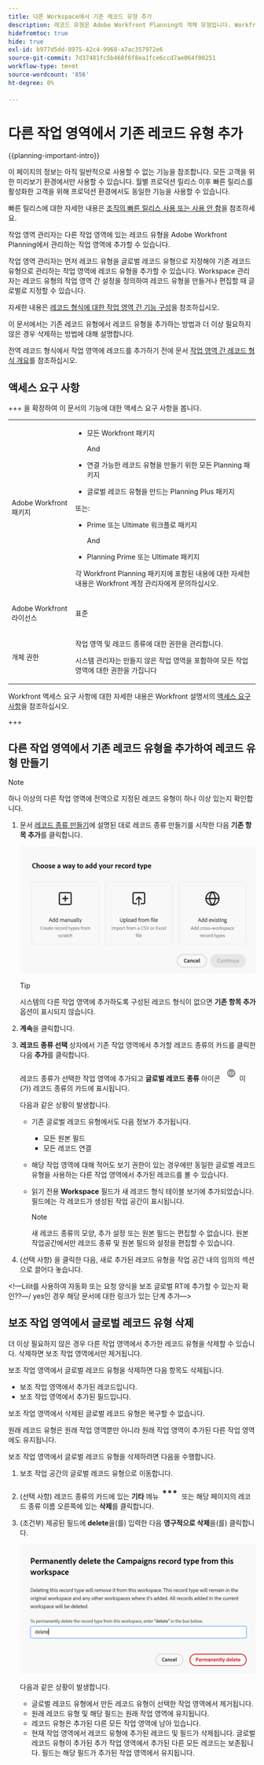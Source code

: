 ```yaml
---
title: 다른 Workspace에서 기존 레코드 유형 추가
description: 레코드 유형은 Adobe Workfront Planning의 객체 유형입니다. Workfront Planning에서 다른 작업 영역에서 생성된 기존 레코드 유형을 추가할 수 있습니다.
hidefromtoc: true
hide: true
exl-id: b977d5dd-8975-42c4-9968-a7ac357972e6
source-git-commit: 7d37481fc5b468f6f8ea1fce6ccd7ae064f00251
workflow-type: tm+mt
source-wordcount: '856'
ht-degree: 0%

---
```


<!-- add these to the metadata, when making this public: 

feature: Workfront Planning
role: User, Admin
author: Alina
recommendations: noDisplay, noCatalog
-->

# 다른 작업 영역에서 기존 레코드 유형 추가

{{planning-important-intro}}

<span class="preview">이 페이지의 정보는 아직 일반적으로 사용할 수 없는 기능을 참조합니다. 모든 고객을 위한 미리보기 환경에서만 사용할 수 있습니다. 월별 프로덕션 릴리스 이후 빠른 릴리스를 활성화한 고객을 위해 프로덕션 환경에서도 동일한 기능을 사용할 수 있습니다. </span>

<span class="preview">빠른 릴리스에 대한 자세한 내용은 [조직의 빠른 릴리스 사용 또는 사용 안 함](/help/quicksilver/administration-and-setup/set-up-workfront/configure-system-defaults/enable-fast-release-process.md)을 참조하세요. </span>

작업 영역 관리자는 다른 작업 영역에 있는 레코드 유형을 Adobe Workfront Planning에서 관리하는 작업 영역에 추가할 수 있습니다.

작업 영역 관리자는 먼저 레코드 유형을 글로벌 레코드 유형으로 지정해야 기존 레코드 유형으로 관리하는 작업 영역에 레코드 유형을 추가할 수 있습니다. Workspace 관리자는 레코드 유형의 작업 영역 간 설정을 정의하여 레코드 유형을 만들거나 편집할 때 글로벌로 지정할 수 있습니다.

자세한 내용은 [레코드 형식에 대한 작업 영역 간 기능 구성](/help/quicksilver/planning/architecture/configure-record-type-cross-workspace-capabilities.md)을 참조하십시오.

이 문서에서는 기존 레코드 유형에서 레코드 유형을 추가하는 방법과 더 이상 필요하지 않은 경우 삭제하는 방법에 대해 설명합니다.

전역 레코드 형식에서 작업 영역에 레코드를 추가하기 전에 문서 [작업 영역 간 레코드 형식 개요](/help/quicksilver/planning/architecture/cross-workspace-record-types-overview.md)를 참조하십시오.


## 액세스 요구 사항

+++ 을 확장하여 이 문서의 기능에 대한 액세스 요구 사항을 봅니다.

<table style="table-layout:auto"> 
<col> 
</col> 
<col> 
</col> 
<tbody> 
    <tr> 
<tr>

</tr>   
<tr> 
   <td role="rowheader"><p>Adobe Workfront 패키지</p></td> 
   <td> 
<ul><li><p>모든 Workfront 패키지</p></li>
<p>And</p>
<li><p>연결 가능한 레코드 유형을 만들기 위한 모든 Planning 패키지</p></li>
<li><p>글로벌 레코드 유형을 만드는 Planning Plus 패키지</p></li>
</ul>
또는:
<ul><li><p>Prime 또는 Ultimate 워크플로 패키지</p> </li>
And
<li><p>Planning Prime 또는 Ultimate 패키지</p></li></ul>
<p>각 Workfront Planning 패키지에 포함된 내용에 대한 자세한 내용은 Workfront 계정 관리자에게 문의하십시오. </p> 
   </td>

<tr> 
   <td role="rowheader"><p>Adobe Workfront 라이선스</p></td> 
   <td><p>표준</p>
   </td> 
  </tr> 
  <tr> 
   <td role="rowheader"><p>개체 권한</p></td> 
   <td>   <p>작업 영역 및 레코드 종류</a>에 대한 권한을 관리합니다. </p>  
   <p>시스템 관리자는 만들지 않은 작업 영역을 포함하여 모든 작업 영역에 대한 권한을 가집니다</p>  </td> 
  </tr>  
</tbody> 
</table>

Workfront 액세스 요구 사항에 대한 자세한 내용은 Workfront 설명서의 [액세스 요구 사항](/help/quicksilver/administration-and-setup/add-users/access-levels-and-object-permissions/access-level-requirements-in-documentation.md)을 참조하십시오.

+++   

## 다른 작업 영역에서 기존 레코드 유형을 추가하여 레코드 유형 만들기

>[!NOTE]
>
>하나 이상의 다른 작업 영역에 전역으로 지정된 레코드 유형이 하나 이상 있는지 확인합니다.

1. 문서 [레코드 종류 만들기](/help/quicksilver/planning/architecture/create-record-types.md)에 설명된 대로 레코드 종류 만들기를 시작한 다음 **기존 항목 추가**&#x200B;를 클릭합니다. <!--check this - the option might have been renamed in the UI-->

   ![다른 작업 영역에서 추가할 수 있는 옵션과 함께 레코드 종류를 추가하는 모달](assets/add-record-type-from-existing-workspace-option-when-creating-records.png)

   >[!TIP]
   >
   >시스템의 다른 작업 영역에 추가하도록 구성된 레코드 형식이 없으면 **기존 항목 추가** 옵션이 표시되지 않습니다.

1. **계속**&#x200B;을 클릭합니다.
1. **레코드 종류 선택** 상자에서 기존 작업 영역에서 추가할 레코드 종류의 카드를 클릭한 다음 **추가**&#x200B;를 클릭합니다.

   레코드 종류가 선택한 작업 영역에 추가되고 **글로벌 레코드 종류** 아이콘 ![](assets/global-icon.png)이(가) 레코드 종류의 카드에 표시됩니다.

   다음과 같은 상황이 발생합니다.

   * 기존 글로벌 레코드 유형에서도 다음 정보가 추가됩니다.

      * 모든 원본 필드
      * 모든 레코드 연결
   * 해당 작업 영역에 대해 적어도 보기 권한이 있는 경우에만 동일한 글로벌 레코드 유형을 사용하는 다른 작업 영역에서 추가된 레코드를 볼 수 있습니다.
   * 읽기 전용 **Workspace** 필드가 새 레코드 형식 테이블 보기에 추가되었습니다. 필드에는 각 레코드가 생성된 작업 공간이 표시됩니다.

     >[!NOTE]
     >
     >새 레코드 종류의 모양, 추가 설정 또는 원본 필드는 편집할 수 없습니다. 원본 작업공간에서만 레코드 종류 및 원본 필드와 설정을 편집할 수 있습니다.

1. (선택 사항) 을 클릭한 다음, 새로 추가된 레코드 유형을 작업 공간 내의 임의의 섹션으로 끌어다 놓습니다.

<!--This will be released later with another epic: 
1. In the table view, click the **+** icon in the upper-right corner to add new fields. For information, see [Create fields](/help/quicksilver/planning/fields/create-fields.md).
1. (Optional) Click the **More** menu ![More menu](assets/more-menu.png) in the new record type's card, or to the right of the record type's name on its page, then click **Share** to share it with other users in the same workspace, or adjust their permissions to the record type.
-->

&lt;!—Lilit를 사용하여 자동화 또는 요청 양식을 보조 글로벌 RT에 추가할 수 있는지 확인??—/ yes인 경우 해당 문서에 대한 링크가 있는 단계 추가—>

## 보조 작업 영역에서 글로벌 레코드 유형 삭제

더 이상 필요하지 않은 경우 다른 작업 영역에서 추가한 레코드 유형을 삭제할 수 있습니다. 삭제하면 보조 작업 영역에서만 제거됩니다.

보조 작업 영역에서 글로벌 레코드 유형을 삭제하면 다음 항목도 삭제됩니다.

* 보조 작업 영역에서 추가된 레코드입니다.
* 보조 작업 영역에서 추가된 필드입니다.

보조 작업 영역에서 삭제된 글로벌 레코드 유형은 복구할 수 없습니다.

원래 레코드 유형은 원래 작업 영역뿐만 아니라 원래 작업 영역이 추가된 다른 작업 영역에도 유지됩니다.

보조 작업 영역에서 글로벌 레코드 유형을 삭제하려면 다음을 수행합니다.

1. 보조 작업 공간의 글로벌 레코드 유형으로 이동합니다.

1. (선택 사항) 레코드 종류의 카드에 있는 **기타** 메뉴 ![기타 메뉴](assets/more-menu.png) 또는 해당 페이지의 레코드 종류 이름 오른쪽에 있는 **삭제**&#x200B;를 클릭합니다.
1. (조건부) 제공된 필드에 **delete**&#x200B;을(를) 입력한 다음 **영구적으로 삭제**&#x200B;을(를) 클릭합니다.

   ![보조 글로벌 레코드 유형 삭제 확인 상자](assets/delete-secondary-global-record-type.png)

   다음과 같은 상황이 발생합니다.

   * 글로벌 레코드 유형에서 만든 레코드 유형이 선택한 작업 영역에서 제거됩니다.
   * 원래 레코드 유형 및 해당 필드는 원래 작업 영역에 유지됩니다.
   * 레코드 유형은 추가된 다른 모든 작업 영역에 남아 있습니다.
   * 현재 작업 영역에서 레코드 유형에 추가된 레코드 및 필드가 삭제됩니다. 글로벌 레코드 유형이 추가된 추가 작업 영역에서 추가된 다른 모든 레코드는 보존됩니다. 필드는 해당 필드가 추가된 작업 영역에서 유지됩니다.





